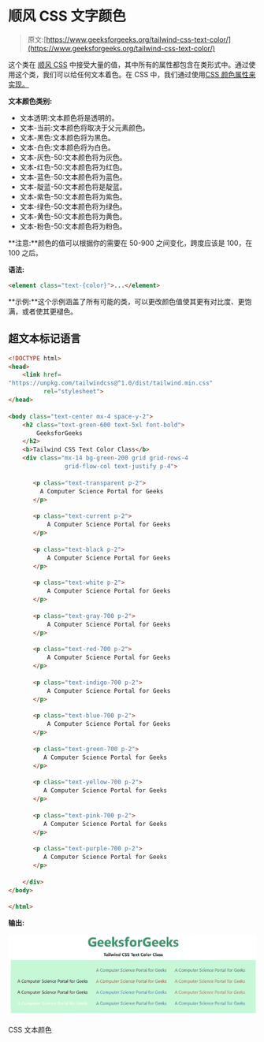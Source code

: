 # 顺风 CSS 文字颜色

> 原文:[https://www.geeksforgeeks.org/tailwind-css-text-color/](https://www.geeksforgeeks.org/tailwind-css-text-color/)

这个类在 [<u>顺风 CSS</u>](https://www.geeksforgeeks.org/css-tailwind-introduction/) 中接受大量的值，其中所有的属性都包含在类形式中。通过使用这个类，我们可以给任何文本着色。在 CSS 中，我们通过使用[<u>CSS 颜色属性</u>来实现。](https://www.geeksforgeeks.org/css-color-property/)

**文本颜色类别:**

*   文本透明:文本颜色将是透明的。
*   文本-当前:文本颜色将取决于父元素颜色。
*   文本-黑色:文本颜色将为黑色。
*   文本-白色:文本颜色将为白色。
*   文本-灰色-50:文本颜色将为灰色。
*   文本-红色-50:文本颜色将为红色。
*   文本-蓝色-50:文本颜色将为蓝色。
*   文本-靛蓝-50:文本颜色将是靛蓝。
*   文本-紫色-50:文本颜色将为紫色。
*   文本-绿色-50:文本颜色将为绿色。
*   文本-黄色-50:文本颜色将为黄色。
*   文本-粉色-50:文本颜色将为粉色。

**注意:**颜色的值可以根据你的需要在 50-900 之间变化，跨度应该是 100，在 100 之后。

**语法:**

```html
<element class="text-{color}">...</element>
```

**示例:**这个示例涵盖了所有可能的类，可以更改颜色值使其更有对比度、更饱满，或者使其更褪色。

## 超文本标记语言

```html
<!DOCTYPE html> 
<head> 
    <link href=
"https://unpkg.com/tailwindcss@^1.0/dist/tailwind.min.css" 
          rel="stylesheet"> 
</head> 

<body class="text-center mx-4 space-y-2"> 
    <h2 class="text-green-600 text-5xl font-bold">
        GeeksforGeeks
    </h2> 
    <b>Tailwind CSS Text Color Class</b> 
    <div class="mx-14 bg-green-200 grid grid-rows-4
                grid-flow-col text-justify p-4">

       <p class="text-transparent p-2">
         A Computer Science Portal for Geeks
       </p>

       <p class="text-current p-2">
           A Computer Science Portal for Geeks
       </p>

       <p class="text-black p-2">
           A Computer Science Portal for Geeks
       </p>

       <p class="text-white p-2">
           A Computer Science Portal for Geeks
       </p>

       <p class="text-gray-700 p-2">
           A Computer Science Portal for Geeks
       </p>

       <p class="text-red-700 p-2">
           A Computer Science Portal for Geeks
       </p>

       <p class="text-indigo-700 p-2">
           A Computer Science Portal for Geeks
       </p>

       <p class="text-blue-700 p-2">
           A Computer Science Portal for Geeks
       </p>

       <p class="text-green-700 p-2">
          A Computer Science Portal for Geeks
       </p>

       <p class="text-yellow-700 p-2">
          A Computer Science Portal for Geeks
       </p>

       <p class="text-pink-700 p-2">
          A Computer Science Portal for Geeks
       </p>

       <p class="text-purple-700 p-2">
          A Computer Science Portal for Geeks
       </p>

    </div>
</body> 

</html> 
```

**输出:**

![](img/4060690a34eb60cffb0c75d619fee6ef.png)

CSS 文本颜色